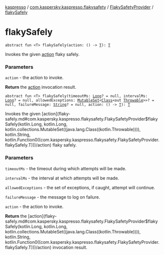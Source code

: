 [kaspresso](../../index.md) / [com.kaspersky.kaspresso.flakysafety](../index.md) / [FlakySafetyProvider](index.md) / [flakySafely](./flaky-safely.md)

# flakySafely

`abstract fun <T> flakySafely(action: () -> `[`T`](flaky-safely.md#T)`): `[`T`](flaky-safely.md#T)

Invokes the given [action](flaky-safely.md#com.kaspersky.kaspresso.flakysafety.FlakySafetyProvider$flakySafely(kotlin.Function0((com.kaspersky.kaspresso.flakysafety.FlakySafetyProvider.flakySafely.T)))/action) flaky safely.

### Parameters

`action` - the action to invoke.

**Return**
the [action](flaky-safely.md#com.kaspersky.kaspresso.flakysafety.FlakySafetyProvider$flakySafely(kotlin.Function0((com.kaspersky.kaspresso.flakysafety.FlakySafetyProvider.flakySafely.T)))/action) invocation result.

`abstract fun <T> flakySafely(timeoutMs: `[`Long`](https://kotlinlang.org/api/latest/jvm/stdlib/kotlin/-long/index.html)`? = null, intervalMs: `[`Long`](https://kotlinlang.org/api/latest/jvm/stdlib/kotlin/-long/index.html)`? = null, allowedExceptions: `[`MutableSet`](https://kotlinlang.org/api/latest/jvm/stdlib/kotlin.collections/-mutable-set/index.html)`<`[`Class`](https://developer.android.com/reference/java/lang/Class.html)`<out `[`Throwable`](https://kotlinlang.org/api/latest/jvm/stdlib/kotlin/-throwable/index.html)`>>? = null, failureMessage: `[`String`](https://kotlinlang.org/api/latest/jvm/stdlib/kotlin/-string/index.html)`? = null, action: () -> `[`T`](flaky-safely.md#T)`): `[`T`](flaky-safely.md#T)

Invokes the given [action](flaky-safely.md#com.kaspersky.kaspresso.flakysafety.FlakySafetyProvider$flakySafely(kotlin.Long, kotlin.Long, kotlin.collections.MutableSet((java.lang.Class((kotlin.Throwable)))), kotlin.String, kotlin.Function0((com.kaspersky.kaspresso.flakysafety.FlakySafetyProvider.flakySafely.T)))/action) flaky safely.

### Parameters

`timeoutMs` - the timeout during which attempts will be made.

`intervalMs` - the interval at which attempts will be made.

`allowedExceptions` - the set of exceptions, if caught, attempt will continue.

`failureMessage` - the message to log on failure.

`action` - the action to invoke.

**Return**
the [action](flaky-safely.md#com.kaspersky.kaspresso.flakysafety.FlakySafetyProvider$flakySafely(kotlin.Long, kotlin.Long, kotlin.collections.MutableSet((java.lang.Class((kotlin.Throwable)))), kotlin.String, kotlin.Function0((com.kaspersky.kaspresso.flakysafety.FlakySafetyProvider.flakySafely.T)))/action) invocation result.

